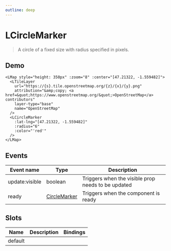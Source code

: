 ```yaml
---
outline: deep
---
```


# LCircleMarker

> A circle of a fixed size with radius specified in pixels.

## Demo

<script setup>
import "leaflet/dist/leaflet.css";
import { LMap, LTileLayer, LCircleMarker } from '../../src/lib.ts';
import { onMounted } from 'vue';

onMounted(() => {
  import('leaflet')
})
</script>

<LMap style="height: 350px" :zoom="8" :center="[47.21322, -1.559482]">
  <LTileLayer
    url="https://{s}.tile.openstreetmap.org/{z}/{x}/{y}.png"
    attribution="&amp;copy; <a href=&quot;https://www.openstreetmap.org/&quot;>OpenStreetMap</a> contributors"
    layer-type="base"
    name="OpenStreetMap"
  />
  <LCircleMarker
    :lat-lng="[47.21322, -1.559482]"
    :radius="6"
    :color="'red'"
  />
</LMap>

```vue{8-12}
<LMap style="height: 350px" :zoom="8" :center="[47.21322, -1.559482]">
  <LTileLayer
    url="https://{s}.tile.openstreetmap.org/{z}/{x}/{y}.png"
    attribution="&amp;copy; <a href=&quot;https://www.openstreetmap.org/&quot;>OpenStreetMap</a> contributors"
    layer-type="base"
    name="OpenStreetMap"
  />
  <LCircleMarker
    :lat-lng="[47.21322, -1.559482]"
    :radius="6"
    :color="'red'"
  />
</LMap>
```

<!--@include: ../gen/components/LCircleMarker.md-->

## Events

| Event name     | Type         | Description                                        |
| -------------- |--------------| -------------------------------------------------- |
| update:visible | boolean      | Triggers when the visible prop needs to be updated |
| ready          | [CircleMarker](https://leafletjs.com/reference-2.0.0.html#circlemarker) | Triggers when the component is ready               |

## Slots

| Name    | Description | Bindings |
| ------- | ----------- | -------- |
| default |             |          |